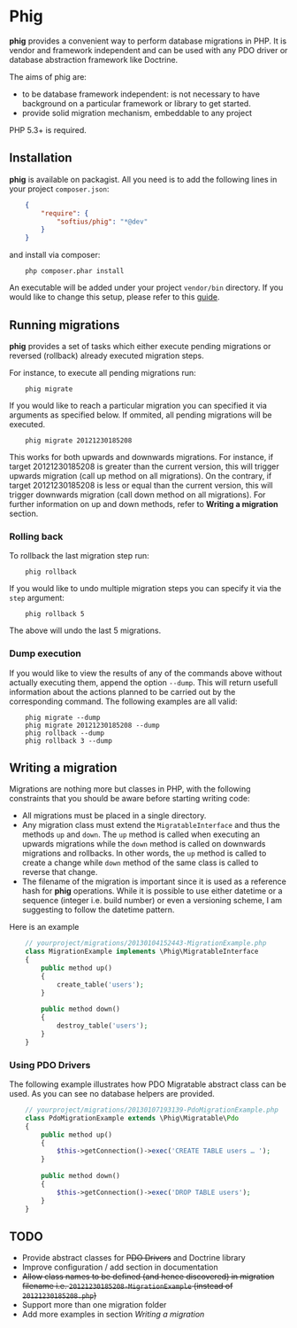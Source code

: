 Phig
====

**phig** provides a convenient way to perform database migrations in PHP. It is  vendor and framework independent and can be used with any PDO driver or database abstraction framework like Doctrine. 

The aims of phig are:

* to be database framework independent: is not necessary to have background on  a particular framework or library to get started.
* provide solid migration mechanism, embeddable to any project

PHP 5.3+ is required.

Installation
------------
**phig** is available on packagist. All you need is to add the following lines in your project `composer.json`:

``` JSON
	{
    	"require": {
        	"softius/phig": "*@dev"
	    }
	}
```
and install via composer:

```
	php composer.phar install
```

An executable will be added under your project `vendor/bin` directory. If you would like to change this setup, please refer to this [guide](http://getcomposer.org/doc/articles/vendor-bins.md#can-vendor-bins-be-installed-somewhere-other-than-vendor-bin-).

Running migrations
------------------

**phig** provides a set of tasks which either execute pending migrations or reversed (rollback) already executed migration steps.

For instance, to execute all pending migrations run:

```
	phig migrate
```

If you would like to reach a particular migration you can specified it via arguments as specified below. If ommited, all pending migrations will be executed.

```
	phig migrate 20121230185208
```

This works for both upwards and downwards migrations. For instance, if target 20121230185208 is greater than the current version, this will trigger upwards migration (call up method on all migrations). On the contrary, if target 20121230185208 is less or equal than the current version, this will trigger downwards migration (call down method on all migrations). For further information on up and down methods, refer to **Writing a migration** section.

### Rolling back

To rollback the last migration step run:

```
	phig rollback
```

If you would like to undo multiple migration steps you can specify it via the `step` argument:

```
	phig rollback 5
```

The above will undo the last 5 migrations. 


### Dump execution

If you would like to view the results of any of the commands above without actually executing them, append the option `--dump`. This will return usefull information about the actions planned to be carried out by the corresponding command. The following examples are all valid:

```
	phig migrate --dump
	phig migrate 20121230185208 --dump
	phig rollback --dump
	phig rollback 3 --dump
```


Writing a migration
--------------------
Migrations are nothing more but classes in PHP, with the following constraints that you should be aware before starting writing code:

* All migrations must be placed in a single directory. 
* Any migration class must extend the `MigratableInterface` and thus the methods `up` and `down`. The `up` method is called when executing an upwards migrations while the `down` method is called on downwards migrations and rollbacks. In other words, the `up` method is called to create a change while `down` method of the same class is called to reverse that change.
* The filename of the migration is important since it is used as a reference hash for **phig** operations. While it is possible to use either datetime or a sequence (integer i.e. build number) or even a versioning scheme, I am suggesting to follow the datetime pattern. 

Here is an example

``` PHP
	// yourproject/migrations/20130104152443-MigrationExample.php
	class MigrationExample implements \Phig\MigratableInterface
	{
		public method up()
		{
			create_table('users');
		}
		
		public method down()
		{
			destroy_table('users');
		}
	}
```

### Using PDO Drivers

The following example illustrates how PDO Migratable abstract class can be used. As you can see no database helpers are provided.

``` PHP
	// yourproject/migrations/20130107193139-PdoMigrationExample.php
	class PdoMigrationExample extends \Phig\Migratable\Pdo
	{
		public method up()
		{
			$this->getConnection()->exec('CREATE TABLE users … ');
		}
		
		public method down()
		{
			$this->getConnection()->exec('DROP TABLE users');
		}
	}
```

TODO
----
* Provide abstract classes for ~~PDO Drivers~~ and Doctrine library
* Improve configuration / add section in documentation
* ~~Allow class names to be defined (and hence discovered) in migration filename i.e. `20121230185208-MigrationExample` (instead of `20121230185208.php`)~~
* Support more than one migration folder
* Add more examples in section *Writing a migration*



